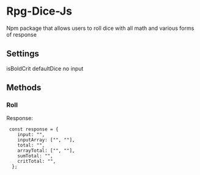 # Rpg-Dice-Js

Npm package that allows users to roll dice with all math and various forms of response

## Settings

isBoldCrit
defaultDice no input

## Methods

### Roll

Response:

```
 const response = {
    input: "",
    inputArray: ["", ""],
    total: "",
    arrayTotal: ["", ""],
    sumTotal: "",
    critTotal: "",
  };
```
